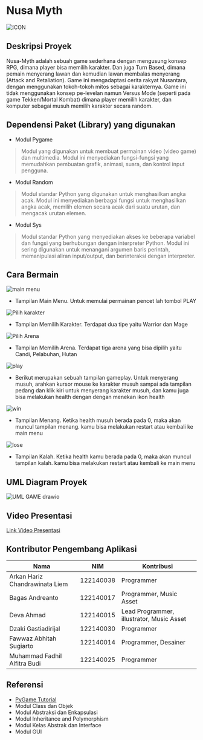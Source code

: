 # Nusa Myth
![ICON](https://github.com/earldev4/Nusa-Myth-Game/assets/115122603/bd5e5947-5c12-46e5-87a7-a3fa8a5a4d07)


## Deskripsi Proyek
Nusa-Myth adalah sebuah game sederhana dengan mengusung konsep RPG, dimana player bisa memilih karakter. Dan juga Turn Based, dimana pemain menyerang lawan dan kemudian lawan membalas menyerang (Attack and Retaliation). Game ini mengadaptasi cerita rakyat Nusantara, dengan menggunakan tokoh-tokoh mitos sebagai karakternya. Game ini tidak menggunakan konsep pe-levelan namun Versus Mode (seperti pada game Tekken/Mortal Kombat) dimana player memilih karakter, dan komputer sebagai musuh memilih karakter secara random. 


## Dependensi Paket (Library) yang digunakan

- Modul Pygame

> Modul yang digunakan untuk membuat permainan video (video game) dan multimedia. Modul ini menyediakan fungsi-fungsi yang memudahkan pembuatan grafik, animasi, suara, dan kontrol input pengguna.

- Modul Random

> Modul standar Python yang digunakan untuk menghasilkan angka acak. Modul ini menyediakan berbagai fungsi untuk menghasilkan angka acak, memilih elemen secara acak dari suatu urutan, dan mengacak urutan elemen.

- Modul Sys

> Modul standar Python yang menyediakan akses ke beberapa variabel dan fungsi yang berhubungan dengan interpreter Python. Modul ini sering digunakan untuk menangani argumen baris perintah, memanipulasi aliran input/output, dan berinteraksi dengan interpreter.

## Cara Bermain 
![main menu](https://github.com/earldev4/Nusa-Myth-Game/assets/115122603/0657d94b-cec0-488b-9420-876084b66ded)
- Tampilan Main Menu. Untuk memulai permainan pencet lah tombol PLAY

![Pilih karakter](https://github.com/earldev4/Nusa-Myth-Game/assets/115122603/eea39c80-38ac-45de-8d6d-cebf132af570)
- Tampilan Memilih Karakter. Terdapat dua tipe yaitu Warrior dan Mage

![Pilih Arena](https://github.com/earldev4/Nusa-Myth-Game/assets/115122603/17815d9e-16d2-44d0-b4e1-9ca122afb881)
- Tampilan Memilih Arena. Terdapat tiga arena yang bisa dipilih yaitu Candi, Pelabuhan, Hutan

![play](https://github.com/earldev4/Nusa-Myth-Game/assets/115122603/7b50baee-6dcc-49f6-ab9c-2ddef7e413b4)
- Berikut merupakan sebuah tampilan gameplay. Untuk menyerang musuh, arahkan kursor mouse ke karakter musuh sampai ada tampilan pedang dan klik kiri untuk menyerang karakter musuh, dan kamu juga bisa melakukan health dengan dengan menekan ikon health

![win](https://github.com/earldev4/Nusa-Myth-Game/assets/115122603/bdcdf473-eccd-4e7c-a396-af9d1bde9c47)
- Tampilan Menang. Ketika health musuh berada pada 0, maka akan muncul tampilan menang. kamu bisa melakukan restart atau kembali ke main menu

![lose](https://github.com/earldev4/Nusa-Myth-Game/assets/115122603/b1a92112-f67d-4f38-8e18-1c7f62a92793)
- Tampilan Kalah. Ketika health kamu berada pada 0, maka akan muncul tampilan kalah. kamu bisa melakukan restart atau kembali ke main menu

## UML Diagram Proyek
![UML GAME drawio](https://github.com/earldev4/Nusa-Myth-Game/assets/115122603/d8e3b285-6475-4fc6-ad39-534a86a35c03)

## Video Presentasi 
[Link Video Presentasi](https://www.youtube.com/watch?v=e_fhhXRvgFE&ab_channel=DZAKIGASTIADIRRIJAL)

## Kontributor Pengembang Aplikasi
| Nama | NIM | Kontribusi |
| ------ | ------ | ------ |
| Arkan Hariz Chandrawinata Liem | 122140038 | Programmer |
| Bagas Andreanto | 122140017 | Programmer, Music Asset |
| Deva Ahmad | 122140015 | Lead Programmer, illustrator, Music Asset |
| Dzaki Gastiadirijal | 122140030 | Programmer |
| Fawwaz Abhitah Sugiarto | 122140014 | Programmer, Desainer |
| Muhammad Fadhil Alfitra Budi | 122140025 | Programmer |


## Referensi
- [PyGame Tutorial](https://www.youtube.com/watch?v=AY9MnQ4x3zk)
- Modul Class dan Objek
- Modul Abstraksi dan Enkapsulasi
- Modul Inheritance and Polymorphism
- Modul Kelas Abstrak dan Interface
- Modul GUI
